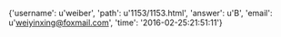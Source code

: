 {'username': u'weiber', 'path': u'1153/1153.html', 'answer': u'B', 'email': u'weiyinxing@foxmail.com', 'time': '2016-02-25:21:51:11'}
